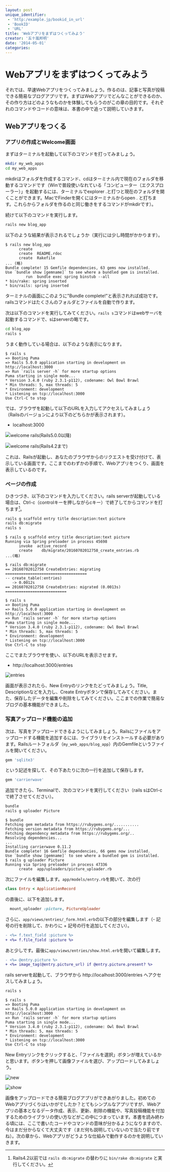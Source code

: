 ```yaml
---
layout: post
unique_identifier:
 - 'http:/example.jp/bookid_in_url'
 - 'BookID'
 - 'URL'
title: 'Webアプリをまずはつくってみよう'
creator: '五十嵐邦明'
date: '2014-05-01'
categories:
---
```


# Webアプリをまずはつくってみよう

それでは、早速Webアプリをつくってみましょう。作るのは、記事と写真が投稿できる簡易なブログアプリです。まずはWebアプリでどんなことができるのか、その作り方はどのようなものかを体験してもらうのがこの章の目的です。それぞれのコマンドやコードの意味は、本書の中で追って説明していきます。

## Webアプリをつくる

### アプリの作成とWelcome画面

まずはターミナルを起動して以下のコマンドを打ってみましょう。

```bash
mkdir my_web_apps
cd my_web_apps
```

mkdirはフォルダを作成するコマンド、cdはターミナル内で現在のフォルダを移動するコマンドです（Winで普段使いなれている「コンピューター（エクスプローラー）」を起動するには、ターミナルでexplorer .と打つと現在のフォルダを開くことができます。MacでFinderを開くにはターミナルからopen . と打ちます。これらからフォルダを作るのと同じ働きをするコマンドがmkdirです）。

続けて以下のコマンドを実行します。

```bash
rails new blog_app
```

以下のような結果が表示されるでしょうか（実行には少し時間がかかります）。

```console
$ rails new blog_app
      create
      create  README.rdoc
      create  Rakefile
... (略)
Bundle complete! 15 Gemfile dependencies, 63 gems now installed.
Use `bundle show [gemname]` to see where a bundled gem is installed.
         run  bundle exec spring binstub --all
* bin/rake: spring inserted
* bin/rails: spring inserted
```

ターミナルの画面にこのように"Bundle complete!"と表示されれば成功です。railsコマンドはたくさんのフォルダとファイルを自動で作ります。

次は以下のコマンドを実行してみてください。`rails s`コマンドはwebサーバを起動するコマンドで、sはserverの略です。

```bash
cd blog_app
rails s
```

うまく動作している場合は、以下のような表示になります。

```console
$ rails s
=> Booting Puma
=> Rails 5.0.0 application starting in development on http://localhost:3000
=> Run `rails server -h` for more startup options
Puma starting in single mode...
* Version 3.4.0 (ruby 2.3.1-p112), codename: Owl Bowl Brawl
* Min threads: 5, max threads: 5
* Environment: development
* Listening on tcp://localhost:3000
Use Ctrl-C to stop
```

では、ブラウザを起動して以下のURLを入力してアクセスしてみましょう（Railsのバージョンにより以下のどちらかが表示されます）。

* localhost:3000

![welcome rails(Rails5.0.0以降)](assets/my-first-web-app/welcome_rails.png)

![welcome rails(Rails4.2まで)](assets/my-first-web-app/welcome_rails_42.png)

これは、Railsが起動し、あなたのブラウザからのリクエストを受け付けて、表示している画面です。ここまでのわずかの手順で、Webアプリをつくり、画面を表示しているのです。

### ページの作成

ひきつづき、以下のコマンドを入力してください。rails serverが起動している場合は、Ctrl-c（controlキーを押しながらcキー）で終了してからコマンドを打ちます[^1]。

[^1]: Rails4.2以前では `rails db:migrate` の替わりに `bin/rake db:migrate` と実行してください。

```bash
rails g scaffold entry title description:text picture
rails db:migrate
rails s
```

```console
$ rails g scaffold entry title description:text picture
Running via Spring preloader in process 45698
      invoke  active_record
      create    db/migrate/20160702012758_create_entries.rb
...(略)

$ rails db:migrate
== 20160702012758 CreateEntries: migrating ====================================
-- create_table(:entries)
   -> 0.0012s
== 20160702012758 CreateEntries: migrated (0.0013s) ===========================

$ rails s
=> Booting Puma
=> Rails 5.0.0 application starting in development on http://localhost:3000
=> Run `rails server -h` for more startup options
Puma starting in single mode...
* Version 3.4.0 (ruby 2.3.1-p112), codename: Owl Bowl Brawl
* Min threads: 5, max threads: 5
* Environment: development
* Listening on tcp://localhost:3000
Use Ctrl-C to stop
```

ここでまたブラウザを使い、以下のURLを表示させます。

* http://localhost:3000/entries

![entries](assets/my-first-web-app/scaffold_index.png)


画面が表示されたら、New Entryのリンクをたどってみましょう。Title, Descriptionなどを入力し、Create Entryボタンで保存してみてください。また、保存したデータを編集や削除をしてみてください。ここまでの作業で簡易なブログの基本機能ができました。

### 写真アップロード機能の追加

次は、写真をアップロードできるようにしてみましょう。Railsにファイルをアップロードする機能を追加するには、ライブラリをインストールする必要があります。Railsルートフォルダ（```my_web_apps/blog_app```）内のGemfileというファイルを開いてください。

```ruby
gem 'sqlite3'
```

という記述を探して、その下あたりに次の一行を追加して保存します。

```ruby
gem 'carrierwave'
```

追加できたら、Terminalで、次のコマンドを実行してください（rails sはCtrl-cで終了させてください）。

```bash
bundle
rails g uploader Picture
```

```console
$ bundle
Fetching gem metadata from https://rubygems.org/...........
Fetching version metadata from https://rubygems.org/...
Fetching dependency metadata from https://rubygems.org/..
Resolving dependencies...
...
Installing carrierwave 0.11.2
Bundle complete! 16 Gemfile dependencies, 66 gems now installed.
Use `bundle show [gemname]` to see where a bundled gem is installed.
$ rails g uploader Picture
Running via Spring preloader in process 47336
      create  app/uploaders/picture_uploader.rb
```

次にファイルを編集します。`app/models/entry.rb`を開いて、次の行

```ruby
class Entry < ApplicationRecord
```

の直後に、以下を追加します。

```ruby
  mount_uploader :picture, PictureUploader
```

さらに、`app/views/entries/_form.html.erb`の以下の部分を編集します（- 記号の行を削除して、かわりに + 記号の行を追加してください）。

```diff
- <%= f.text_field :picture %>
+ <%= f.file_field :picture %>
```

あと少しです。最後に`app/views/entries/show.html.erb`を開いて編集します。

```diff
- <%= @entry.picture %>
+ <%= image_tag(@entry.picture_url) if @entry.picture.present? %>
```

rails serverを起動して、ブラウザから http://localhost:3000/entries へアクセスしてみましょう。

```bash
rails s
```

```console
$ rails s
=> Booting Puma
=> Rails 5.0.0 application starting in development on http://localhost:3000
=> Run `rails server -h` for more startup options
Puma starting in single mode...
* Version 3.4.0 (ruby 2.3.1-p112), codename: Owl Bowl Brawl
* Min threads: 5, max threads: 5
* Environment: development
* Listening on tcp://localhost:3000
Use Ctrl-C to stop
```

New Entryリンクをクリックすると、「ファイルを選択」ボタンが増えているかと思います。ボタンを押して画像ファイルを選び、アップロードしてみましょう。

![new](assets/my-first-web-app/entries_new.png)

![show](assets/my-first-web-app/entries_show.png)

画像をアップロードできる簡易ブログアプリができあがりました。初めてのWebアプリづくりはいかがでしたか？とてもシンプルなアプリですが、Webアプリの基本となるデータ作成、表示、更新、削除の機能や、写真投稿機能を付加するためのライブラリの使い方などがこの中につまっています。本書を読み終わる頃には、ここで書いたコードやコマンドの意味が分かるようになりますので、今はまだ分からなくて大丈夫です（まだ何も説明していないので当たり前ですね）。次の章から、Webアプリがどうような仕組みで動作するのかを説明していきます。
